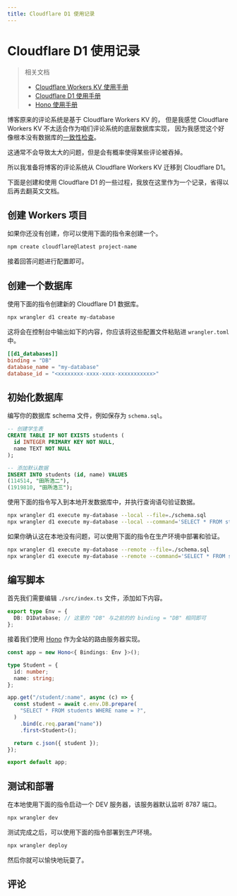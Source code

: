 ```yaml
---
title: Cloudflare D1 使用记录
---
```


# Cloudflare D1 使用记录

<script setup>
import VueMetadata from "@/components/metadata/Metadata.vue";
import VueComments from "@/components/comments/Comments.vue";
import VueReactions from "@/components/comments/Reactions.vue";
</script>

<vue-metadata author="swwind" time="2024-7-14">
</vue-metadata>

> 相关文档
>
> - [Cloudflare Workers KV 使用手册](https://developers.cloudflare.com/kv/)
> - [Cloudflare D1 使用手册](https://developers.cloudflare.com/d1/)
> - [Hono 使用手册](https://hono.dev/)

博客原来的评论系统是基于 Cloudflare Workers KV 的，
但是我感觉 Cloudflare Workers KV 不太适合作为咱们评论系统的底层数据库实现，
因为我感觉这个好像根本没有数据库的[一致性检查](https://developers.cloudflare.com/kv/reference/how-kv-works/#consistency)。

这通常不会导致太大的问题，但是会有概率使得某些评论被吞掉。

所以我准备将博客的评论系统从 Cloudflare Workers KV 迁移到 Cloudflare D1。

下面是创建和使用 Cloudflare D1 的一些过程，我放在这里作为一个记录，省得以后再去翻英文文档。

## 创建 Workers 项目

如果你还没有创建，你可以使用下面的指令来创建一个。

```sh
npm create cloudflare@latest project-name
```

接着回答问题进行配置即可。

## 创建一个数据库

使用下面的指令创建新的 Cloudflare D1 数据库。

```sh
npx wrangler d1 create my-database
```

这将会在控制台中输出如下的内容，你应该将这些配置文件粘贴进 `wrangler.toml` 中。

```toml
[[d1_databases]]
binding = "DB"
database_name = "my-database"
database_id = "<xxxxxxxx-xxxx-xxxx-xxxxxxxxxxx>"
```

## 初始化数据库

编写你的数据库 schema 文件，例如保存为 `schema.sql`。

```sql
-- 创建学生表
CREATE TABLE IF NOT EXISTS students (
  id INTEGER PRIMARY KEY NOT NULL,
  name TEXT NOT NULL
);

-- 添加默认数据
INSERT INTO students (id, name) VALUES
(114514, "田所浩二"),
(1919810, "田所浩三");
```

使用下面的指令写入到本地开发数据库中，并执行查询语句验证数据。

```sh
npx wrangler d1 execute my-database --local --file=./schema.sql
npx wrangler d1 execute my-database --local --command='SELECT * FROM students'
```

如果你确认这在本地没有问题，可以使用下面的指令在生产环境中部署和验证。

```sh
npx wrangler d1 execute my-database --remote --file=./schema.sql
npx wrangler d1 execute my-database --remote --command='SELECT * FROM students'
```

## 编写脚本

首先我们需要编辑 `./src/index.ts` 文件，添加如下内容。

```ts
export type Env = {
  DB: D1Database; // 这里的 "DB" 与之前的的 binding = "DB" 相同即可
};
```

接着我们使用 [Hono](https://hono.dev/) 作为全站的路由服务器实现。

```ts
const app = new Hono<{ Bindings: Env }>();

type Student = {
  id: number;
  name: string;
};

app.get("/student/:name", async (c) => {
  const student = await c.env.DB.prepare(
    "SELECT * FROM students WHERE name = ?",
  )
    .bind(c.req.param("name"))
    .first<Student>();

  return c.json({ student });
});

export default app;
```

## 测试和部署

在本地使用下面的指令启动一个 DEV 服务器，该服务器默认监听 8787 端口。

```sh
npx wrangler dev
```

测试完成之后，可以使用下面的指令部署到生产环境。

```sh
npx wrangler deploy
```

然后你就可以愉快地玩耍了。

## 评论

<vue-reactions path="cloudflare-d1">
</vue-reactions>

<vue-comments path="cloudflare-d1">
</vue-comments>
